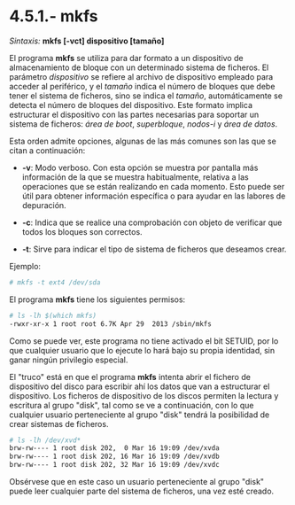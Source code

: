 # 4.5.1.- mkfs

*Sintaxis:* **mkfs [-vct] dispositivo [tamaño]**

El programa **mkfs** se utiliza para dar formato a un dispositivo de almacenamiento de bloque con un determinado sistema de ficheros. El parámetro *dispositivo* se refiere al archivo de dispositivo empleado para acceder al periférico, y el *tamaño* indica el número de bloques que debe tener el sistema de ficheros, sino se indica el *tamaño*, automáticamente se detecta el número de bloques del dispositivo. Este formato implica estructurar el dispositivo con las partes necesarias para soportar un sistema de ficheros: *área de boot*, *superbloque*, *nodos-i* y *área de datos*.

Esta orden admite opciones, algunas de las más comunes son las que se citan a continuación:

 * **-v**: Modo verboso. Con esta opción se muestra por pantalla más información de la que se muestra habitualmente, relativa a las operaciones que se están realizando en cada momento. Esto puede ser útil para obtener información específica o para ayudar en las labores de depuración.

 * **-c**: Indica que se realice una comprobación con objeto de verificar que todos los bloques son correctos.

 * **-t**: Sirve para indicar el tipo de sistema de ficheros que deseamos crear.

Ejemplo:

```bash
# mkfs -t ext4 /dev/sda
```

El programa **mkfs** tiene los siguientes permisos:

```bash
# ls -lh $(which mkfs)
-rwxr-xr-x 1 root root 6.7K Apr 29  2013 /sbin/mkfs
```

Como se puede ver, este programa no tiene activado el bit SETUID, por lo que cualquier usuario que lo ejecute lo hará bajo su propia identidad, sin ganar ningún privilegio especial.

El "truco" está en que el programa **mkfs** intenta abrir el fichero de dispositivo del disco para escribir ahí los datos que van a estructurar el dispositivo. Los ficheros de dispositivo de los discos permiten la lectura y escritura al grupo "disk", tal como se ve a continuación, con lo que cualquier usuario perteneciente al grupo "disk" tendrá la posibilidad de crear sistemas de ficheros.

```bash
# ls -lh /dev/xvd*
brw-rw---- 1 root disk 202,  0 Mar 16 19:09 /dev/xvda
brw-rw---- 1 root disk 202, 16 Mar 16 19:09 /dev/xvdb
brw-rw---- 1 root disk 202, 32 Mar 16 19:09 /dev/xvdc
```

Obsérvese que en este caso un usuario perteneciente al grupo "disk" puede leer cualquier parte del sistema de ficheros, una vez esté creado.

